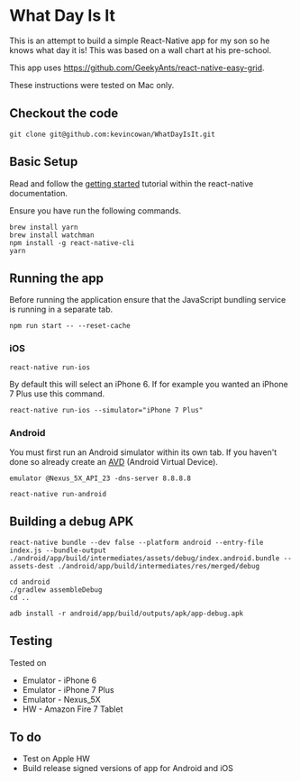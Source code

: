 # What Day Is It
This is an attempt to build a simple React-Native app for my son so he knows what day it is!  This was based on a wall chart at his pre-school.

This app uses https://github.com/GeekyAnts/react-native-easy-grid.

These instructions were tested on Mac only.

## Checkout the code

```
git clone git@github.com:kevincowan/WhatDayIsIt.git
```

## Basic Setup

Read and follow the [getting started](https://facebook.github.io/react-native/docs/getting-started.html) tutorial within the react-native documentation.

Ensure you have run the following commands.

```
brew install yarn
brew install watchman
npm install -g react-native-cli
yarn
```

## Running the app

Before running the application ensure that the JavaScript bundling service is running in a separate tab.

```
npm run start -- --reset-cache
```

### iOS

```
react-native run-ios
```

By default this will select an iPhone 6.  If for example you wanted an iPhone 7 Plus use this command.

```
react-native run-ios --simulator="iPhone 7 Plus"
```

### Android

You must first run an Android simulator within its own tab.  If you haven't done so already create an [AVD](https://developer.android.com/studio/run/managing-avds.html) (Android Virtual Device).

```
emulator @Nexus_5X_API_23 -dns-server 8.8.8.8
```

```shell
react-native run-android
```

## Building a debug APK

```
react-native bundle --dev false --platform android --entry-file index.js --bundle-output ./android/app/build/intermediates/assets/debug/index.android.bundle --assets-dest ./android/app/build/intermediates/res/merged/debug
```

```
cd android
./gradlew assembleDebug
cd ..
```

```
adb install -r android/app/build/outputs/apk/app-debug.apk
```

## Testing

Tested on

- Emulator - iPhone 6
- Emulator - iPhone 7 Plus
- Emulator - Nexus_5X
- HW - Amazon Fire 7 Tablet

## To do

- Test on Apple HW
- Build release signed versions of app for Android and iOS

